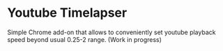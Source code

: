 # Youtube Timelapser
Simple Chrome add-on that allows to conveniently set youtube playback speed beyond usual 0.25-2 range. (Work in progress)
